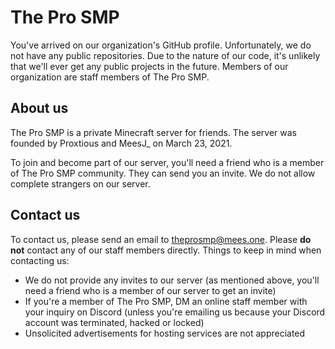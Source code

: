 # The Pro SMP
You've arrived on our organization's GitHub profile. Unfortunately, we do not have any public repositories. Due to the nature of our code, it's unlikely that we'll ever get any public projects in the future.
Members of our organization are staff members of The Pro SMP.

## About us
The Pro SMP is a private Minecraft server for friends. The server was founded by Proxtious and MeesJ_ on March 23, 2021.

To join and become part of our server, you'll need a friend who is a member of The Pro SMP community. They can send you an invite. We do not allow complete strangers on our server.

## Contact us
To contact us, please send an email to [theprosmp@mees.one](mailto:theprosmp@mees.one). Please **do not** contact any of our staff members directly.
Things to keep in mind when contacting us:
- We do not provide any invites to our server (as mentioned above, you'll need a friend who is a member of our server to get an invite)	
- If you're a member of The Pro SMP, DM an online staff member with your inquiry on Discord (unless you're emailing us because your Discord account was terminated, hacked or locked)
- Unsolicited advertisements for hosting services are not appreciated
